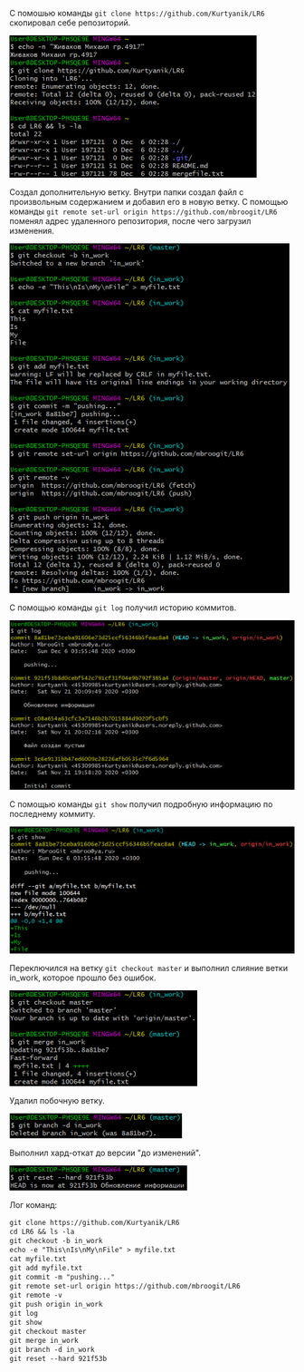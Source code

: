 С помошью команды `git clone https://github.com/Kurtyanik/LR6` скопировал себе репозиторий.

![Клонирование](screenshots/cloned.png)


Создал дополнительную ветку. Внутри папки создал файл с произвольным содержанием и добавил его в новую ветку. С помощью команды `git remote set-url origin https://github.com/mbroogit/LR6` поменял адрес удаленного репозитория, после чего загрузил изменения.

![Загрузка](screenshots/push.png)


С помощью команды `git log` получил историю коммитов.

![История](screenshots/log.png)


С помощью команды `git show` получил подробную информацию по последнему коммиту.

![Последние изменения](screenshots/latest_commit.png)


Переключился на ветку `git checkout master` и выполнил слияние ветки in_work, которое прошло без ошибок.

![Слияние](screenshots/merge.png)


Удалил побочную ветку.

![Удаление](screenshots/remove.png)


Выполнил хард-откат до версии "до изменений".

![Сброс](screenshots/reset.png)

Лог команд:
```
git clone https://github.com/Kurtyanik/LR6
cd LR6 && ls -la
git checkout -b in_work
echo -e "This\nIs\nMy\nFile" > myfile.txt
cat myfile.txt
git add myfile.txt
git commit -m "pushing..."
git remote set-url origin https://github.com/mbroogit/LR6
git remote -v
git push origin in_work
git log
git show
git checkout master
git merge in_work
git branch -d in_work
git reset --hard 921f53b
```